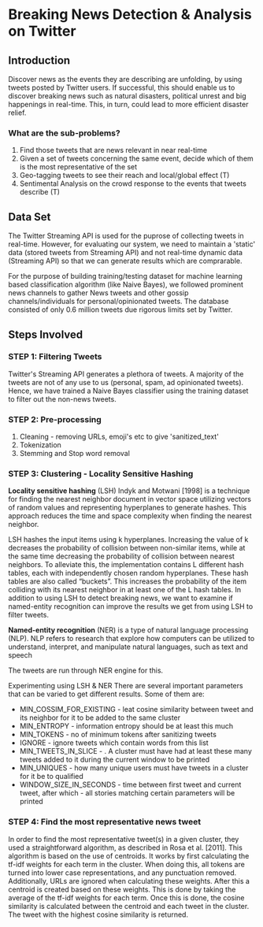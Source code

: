 # Breaking News Detection & Analysis on Twitter


## Introduction

Discover news as the events they are describing are unfolding, by using tweets posted by Twitter users. If successful, this should enable us to discover breaking news such as natural disasters, political unrest and big happenings in real-time. This, in turn, could lead to more efficient disaster relief. 

### What are the sub-problems?
1. Find those tweets that are news relevant in near real-time
2. Given a set of tweets concerning the same event, decide which of them is the most representative of the set
3. Geo-tagging tweets to see their reach and local/global effect (T)
4. Sentimental Analysis on the crowd response to the events that tweets describe (T)

## Data Set

The Twitter Streaming API is used for the puprose of collecting tweets in real-time. However, for evaluating our system, we need to maintain a 'static' data (stored tweets from Streaming API) and not real-time dynamic data (Streaming API) so that we can generate results which are comprarable.

For the purpose of building training/testing dataset for machine learning based classification algorithm (like Naive Bayes), we followed prominent news channels to gather News tweets and other gossip channels/individuals for personal/opinionated tweets. The database consisted of only 0.6 million tweets due rigorous limits set by Twitter.

## Steps Involved

### STEP 1: Filtering Tweets
Twitter's Streaming API generates a plethora of tweets. A majority of the tweets are not of any use to us (personal, spam, ad opinionated tweets). Hence, we have trained a Naive Bayes classifier using the training dataset to filter out the non-news tweets.

### STEP 2: Pre-processing
1. Cleaning - removing URLs, emoji's etc to give 'sanitized_text'
2. Tokenization
3. Stemming and Stop word removal


### STEP 3: Clustering - Locality Sensitive Hashing
<b>Locality sensitive hashing</b> (LSH) Indyk and Motwani [1998] is a technique for finding the nearest neighbor document in vector space utilizing vectors of random values and representing hyperplanes to generate hashes. This approach reduces the time and space complexity when finding the nearest neighbor.

LSH hashes the input items using k hyperplanes. Increasing the value of k decreases the probability of collision between non-similar items, while at the same time decreasing the probability of collision between nearest neighbors. To alleviate this, the implementation contains L different hash tables, each with independently chosen random hyperplanes. These hash tables are also called “buckets”. This increases the probability of the item colliding with its nearest neighbor in at least one of the L hash tables. In addition to using LSH to detect breaking news, we want to examine if named-entity recognition can improve the results we get from using LSH to filter tweets.

<b>Named-entity recognition</b> (NER) is a type of natural language processing (NLP). NLP refers to research that explore how computers can be utilized to understand, interpret, and manipulate natural languages, such as text and speech

The tweets are run through NER engine for this.

Experimenting using LSH & NER
There are several important parameters that can be varied to get different results.
Some of them are:
- MIN_COSSIM_FOR_EXISTING - leat cosine similarity between tweet and its neighbor for it to be added to the same
cluster
- MIN_ENTROPY - information entropy should be at least this much 
- MIN_TOKENS - no of minimum tokens after sanitizing tweets
- IGNORE - ignore tweets which contain words from this list
- MIN_TWEETS_IN_SLICE - . A cluster must have had at least these many tweets added to it during the current window to be printed
- MIN_UNIQUES - how many unique users must have tweets in a cluster for it be to qualified
- WINDOW_SIZE_IN_SECONDS - time between first tweet and current tweet, after which - all stories matching certain parameters will be printed

### STEP 4: Find the most representative news tweet
In order to find the most representative tweet(s) in a given cluster, they used a straightforward algorithm, as described in Rosa et al. [2011]. This algorithm is based on the use of centroids. It works by first calculating the tf-idf weights for each term in the cluster. When doing this, all tokens are turned into lower case representations, and any punctuation removed. Additionally, URLs are ignored when calculating these weights. After this a centroid is created based on these weights. This is done by taking the average of the tf-idf weights for each term. Once this is done, the cosine similarity is calculated between the centroid and each tweet in the cluster. The tweet with the highest cosine similarity is returned.
